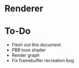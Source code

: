 # Renderer

# To-Do

- Flesh out this document
- PBR toon shader
- Render graph
- Fix framebuffer recreation bug

